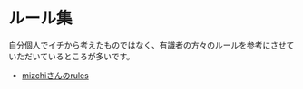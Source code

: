 # ルール集

自分個人でイチから考えたものではなく、有識者の方々のルールを参考にさせていただいているところが多いです。

- [mizchiさんのrules](https://github.com/mizchi/ailab/tree/main/.cline/rules)
